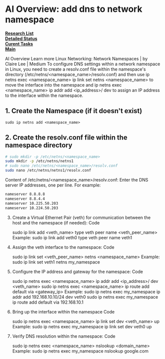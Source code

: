 # AI Overview: add dns to network namespace

**[Research List](../../../../research_list.md)**\
**[Detailed Status](../../../../../a_status/detailed_status.md)**\
**[Curent Tasks](../../../../../a_status/current_tasks.md)**\
**[Main](../../../../../README.md)**

AI Overview
Learn more
Linux Networking: Network Namespaces | by Claire Lee | Medium
To configure DNS settings within a network namespace in Linux, you need to create a resolv.conf file within the namespace's directory (/etc/netns/<namespace_name>/resolv.conf) and then use ip netns exec <namespace_name> ip link set <interface> netns <namespace_name> to move the interface into the namespace and ip netns exec <namespace_name> ip addr add <ip_address>/<subnet> dev <interface> to assign an IP address to the interface within the namespace.

## 1. Create the Namespace (if it doesn't exist)

`sudo ip netns add <namespace_name>`

## 2. Create the resolv.conf file within the namespace directory

```bash
# sudo mkdir -p /etc/netns/<namespace_name> 
sudo mkdir -p /etc/netns/netns1
# sudo nano /etc/netns/<namespace_name>/resolv.conf
sudo nano /etc/netns/netns1/resolv.conf
```

Content of /etc/netns/<namespace_name>/resolv.conf: Enter the DNS server IP addresses, one per line. For example:

```bash
nameserver 8.8.8.8
nameserver 8.8.4.4
nameserver 10.225.50.203 
nameserver 10.224.50.203
```

3. Create a Virtual Ethernet Pair (veth) for communication between the host and the namespace (if needed):
Code

   sudo ip link add <veth_name> type veth peer name <veth_peer_name>
Example: sudo ip link add veth0 type veth peer name veth1
4. Assign the veth interface to the namespace:
Code

   sudo ip link set <veth_peer_name> netns <namespace_name>
Example: sudo ip link set veth1 netns my_namespace
5. Configure the IP address and gateway for the namespace:
Code

   sudo ip netns exec <namespace_name> ip addr add <ip_address>/<subnet> dev <veth_name>
   sudo ip netns exec <namespace_name> ip route add default via <gateway_ip>
Example:
sudo ip netns exec my_namespace ip addr add 192.168.10.10/24 dev veth0
sudo ip netns exec my_namespace ip route add default via 192.168.10.1
6. Bring up the interface within the namespace
Code

   sudo ip netns exec <namespace_name> ip link set dev <veth_name> up
Example: sudo ip netns exec my_namespace ip link set dev veth0 up
7. Verify DNS resolution within the namespace:
Code

   sudo ip netns exec <namespace_name> nslookup <domain_name>
Example: sudo ip netns exec my_namespace nslookup google.com
